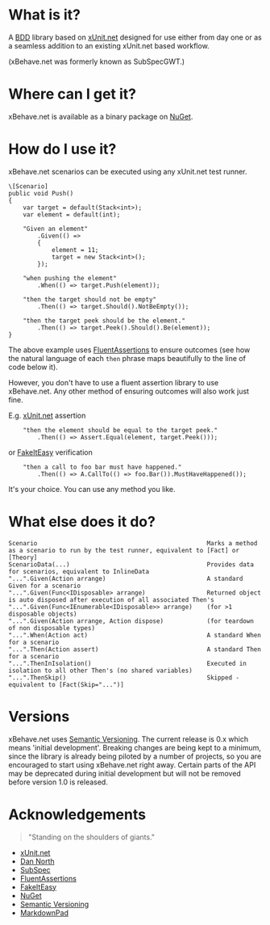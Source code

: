 # What is it? #
A [BDD](http://dannorth.net/introducing-bdd/) library based on [xUnit.net](http://xunit.codeplex.com/) designed for use either from day one or as a seamless addition to an existing xUnit.net based workflow.

(xBehave.net was formerly known as SubSpecGWT.)

# Where can I get it? #
xBehave.net is available as a binary package on [NuGet](https://nuget.org/packages/xBehave.net).

# How do I use it? #
xBehave.net scenarios can be executed using any xUnit.net test runner.

    \[Scenario]
    public void Push()
    {
        var target = default(Stack<int>);
        var element = default(int);

        "Given an element"
            .Given(() =>
            {
                element = 11;
                target = new Stack<int>();
            });

        "when pushing the element"
            .When(() => target.Push(element));

        "then the target should not be empty"
            .Then(() => target.Should().NotBeEmpty());

        "then the target peek should be the element."
            .Then(() => target.Peek().Should().Be(element));
    }

The above example uses [FluentAssertions](http://fluentassertions.codeplex.com/) to ensure outcomes (see how the natural language of each `then` phrase maps beautifully to the line of code below it).

However, you don't have to use a fluent assertion library to use xBehave.net. Any other method of ensuring outcomes will also work just fine.

E.g. [xUnit.net](http://xunit.codeplex.com/) assertion

        "then the element should be equal to the target peek."
            .Then(() => Assert.Equal(element, target.Peek()));

or [FakeItEasy](http://code.google.com/p/fakeiteasy/) verification

        "then a call to foo bar must have happened."
            .Then(() => A.CallTo(() => foo.Bar()).MustHaveHappened());

It's your choice. You can use any method you like.

# What else does it do? #

    Scenario                                               Marks a method as a scenario to run by the test runner, equivalent to [Fact] or [Theory]
    ScenarioData(...)                                      Provides data for scenarios, equivalent to InlineData
    "...".Given(Action arrange)                            A standard Given for a scenario
    "...".Given(Func<IDisposable> arrange)                 Returned object is auto disposed after execution of all associated Then's
    "...".Given(Func<IEnumerable<IDisposable>> arrange)    (for >1 disposable objects)
    "...".Given(Action arrange, Action dispose)            (for teardown of non disposable types)
    "...".When(Action act)                                 A standard When for a scenario
    "...".Then(Action assert)                              A standard Then for a scenario
    "...".ThenInIsolation()                                Executed in isolation to all other Then's (no shared variables)
    "...".ThenSkip()                                       Skipped - equivalent to [Fact(Skip="...")]

# Versions #
xBehave.net uses [Semantic Versioning](http://semver.org/). The current release is 0.x which means 'initial development'. Breaking changes are being kept to a minimum, since the library is already being piloted by a number of projects, so you are encouraged to start using xBehave.net right away. Certain parts of the API may be deprecated during initial development but will not be removed before version 1.0 is released.

# Acknowledgements #
> "Standing on the shoulders of giants."

- [xUnit.net](http://xunit.codeplex.com/)
- [Dan North](http://dannorth.net/introducing-bdd/)
- [SubSpec](http://bitbucket.org/johannesrudolph/subspec/)
- [FluentAssertions](http://fluentassertions.codeplex.com/)
- [FakeItEasy](http://code.google.com/p/fakeiteasy/)
- [NuGet](https://nuget.org/)
- [Semantic Versioning](http://semver.org/)
- [MarkdownPad](http://markdownpad.com/)